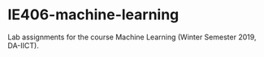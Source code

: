 # IE406-machine-learning
Lab assignments for the course Machine Learning (Winter Semester 2019, DA-IICT).
